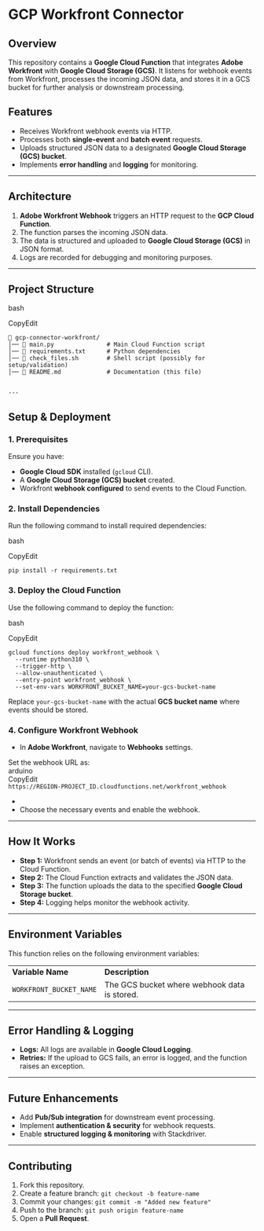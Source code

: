 # **GCP Workfront Connector**


## **Overview**

This repository contains a **Google Cloud Function** that integrates **Adobe Workfront** with **Google Cloud Storage (GCS)**. It listens for webhook events from Workfront, processes the incoming JSON data, and stores it in a GCS bucket for further analysis or downstream processing.


## **Features**



* Receives Workfront webhook events via HTTP.
* Processes both **single-event** and **batch event** requests.
* Uploads structured JSON data to a designated **Google Cloud Storage (GCS) bucket**.
* Implements **error handling** and **logging** for monitoring.


---


## **Architecture**



1. **Adobe Workfront Webhook** triggers an HTTP request to the **GCP Cloud Function**.
2. The function parses the incoming JSON data.
3. The data is structured and uploaded to **Google Cloud Storage (GCS)** in JSON format.
4. Logs are recorded for debugging and monitoring purposes.


---


## **Project Structure**

bash

CopyEdit


```
📂 gcp-connector-workfront/
│── 📜 main.py               # Main Cloud Function script
│── 📜 requirements.txt      # Python dependencies
│── 📜 check_files.sh        # Shell script (possibly for setup/validation)
│── 📜 README.md             # Documentation (this file)


---
```



## **Setup & Deployment**


### **1. Prerequisites**

Ensure you have:



* **Google Cloud SDK** installed (`gcloud` CLI).
* A **Google Cloud Storage (GCS) bucket** created.
* Workfront **webhook configured** to send events to the Cloud Function.


### **2. Install Dependencies**

Run the following command to install required dependencies:

bash

CopyEdit


```
pip install -r requirements.txt
```



### **3. Deploy the Cloud Function**

Use the following command to deploy the function:

bash

CopyEdit


```
gcloud functions deploy workfront_webhook \
  --runtime python310 \
  --trigger-http \
  --allow-unauthenticated \
  --entry-point workfront_webhook \
  --set-env-vars WORKFRONT_BUCKET_NAME=your-gcs-bucket-name
```


Replace `your-gcs-bucket-name` with the actual **GCS bucket name** where events should be stored.


### **4. Configure Workfront Webhook**



* In **Adobe Workfront**, navigate to **Webhooks** settings.

Set the webhook URL as: \
arduino \
CopyEdit \
`https://REGION-PROJECT_ID.cloudfunctions.net/workfront_webhook`



* 
* Choose the necessary events and enable the webhook.


---


## **How It Works**



* **Step 1:** Workfront sends an event (or batch of events) via HTTP to the Cloud Function.
* **Step 2:** The Cloud Function extracts and validates the JSON data.
* **Step 3:** The function uploads the data to the specified **Google Cloud Storage bucket**.
* **Step 4:** Logging helps monitor the webhook activity.


---


## **Environment Variables**

This function relies on the following environment variables:


<table>
  <tr>
   <td><strong>Variable Name</strong>
   </td>
   <td><strong>Description</strong>
   </td>
  </tr>
  <tr>
   <td><code>WORKFRONT_BUCKET_NAME</code>
   </td>
   <td>The GCS bucket where webhook data is stored.
   </td>
  </tr>
</table>



---


## **Error Handling & Logging**



* **Logs:** All logs are available in **Google Cloud Logging**.
* **Retries:** If the upload to GCS fails, an error is logged, and the function raises an exception.


---


## **Future Enhancements**



* Add **Pub/Sub integration** for downstream event processing.
* Implement **authentication & security** for webhook requests.
* Enable **structured logging & monitoring** with Stackdriver.


---


## **Contributing**



1. Fork this repository.
2. Create a feature branch: `git checkout -b feature-name`
3. Commit your changes: `git commit -m "Added new feature"`
4. Push to the branch: `git push origin feature-name`
5. Open a **Pull Request**.
